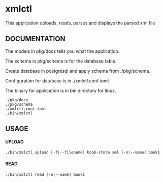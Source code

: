 # xmlctl

This application uploads, reads, parses and displays the parsed xml file

## DOCUMENTATION
The models in pkg/docs tells you what the application. 

The schema in pkg/schema is for the database table.

Create database in postgresql and apply schema from ./pkg/schema.

Configuration for database is in ./xmlctl.conf.toml

The binary for application is in bin directory for linux.
```
./pkg/docs
./pkg/schema
./xmlctl.conf.toml
./bin/xmlctl
```

## USAGE

#### UPLOAD 
```
./bin/xmlctl upload [-f|--filename] book-store.xml [-n|--name] book1
```

#### READ
```
./bin/xmlctl read [-n|--name] book1
```
